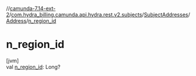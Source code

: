 //[camunda-7.14-ext-2](../../../../index.md)/[com.hydra_billing.camunda.api.hydra.rest.v2.subjects](../../index.md)/[SubjectAddresses](../index.md)/[Address](index.md)/[n_region_id](n_region_id.md)

# n_region_id

[jvm]\
val [n_region_id](n_region_id.md): Long?

